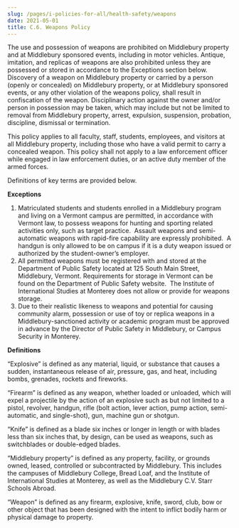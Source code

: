 ```yaml
---
slug: /pages/i-policies-for-all/health-safety/weapons
date: 2021-05-01
title: C.6. Weapons Policy
---
```

The use and possession of weapons are prohibited on Middlebury property and at Middlebury sponsored events, including in motor vehicles. Antique, imitation, and replicas of weapons are also prohibited unless they are possessed or stored in accordance to the Exceptions section below. Discovery of a weapon on Middlebury property or carried by a person (openly or concealed) on Middlebury property, or at Middlebury sponsored events, or any other violation of the weapons policy, shall result in confiscation of the weapon. Disciplinary action against the owner and/or person in possession may be taken, which may include but not be limited to removal from Middlebury property, arrest, expulsion, suspension, probation, discipline, dismissal or termination.

This policy applies to all faculty, staff, students, employees, and visitors at all Middlebury property, including those who have a valid permit to carry a concealed weapon. This policy shall not apply to a law enforcement officer while engaged in law enforcement duties, or an active duty member of the armed forces.

Definitions of key terms are provided below.

**Exceptions**

1.  Matriculated students and students enrolled in a Middlebury program and living on a Vermont campus are permitted, in accordance with Vermont law, to possess weapons for hunting and sporting related activities only, such as target practice.  Assault weapons and semi-automatic weapons with rapid-fire capability are expressly prohibited.  A handgun is only allowed to be on campus if it is a duty weapon issued or authorized by the student-owner’s employer.  
2.  All permitted weapons must be registered with and stored at the Department of Public Safety located at 125 South Main Street, Middlebury, Vermont. Requirements for storage in Vermont can be found on the Department of Public Safety website.  The Institute of International Studies at Monterey does not allow or provide for weapons storage.
3.  Due to their realistic likeness to weapons and potential for causing community alarm, possession or use of toy or replica weapons in a Middlebury-sanctioned activity or academic program must be approved in advance by the Director of Public Safety in Middlebury, or Campus Security in Monterey.

**Definitions**

“Explosive” is defined as any material, liquid, or substance that causes a sudden, instantaneous release of air, pressure, gas, and heat, including bombs, grenades, rockets and fireworks.

“Firearm” is defined as any weapon, whether loaded or unloaded, which will expel a projectile by the action of an explosive such as but not limited to a pistol, revolver, handgun, rifle (bolt action, lever action, pump action, semi-automatic, and single-shot), gun, machine gun or shotgun.

“Knife” is defined as a blade six inches or longer in length or with blades less than six inches that, by design, can be used as weapons, such as switchblades or double-edged blades.

“Middlebury property” is defined as any property, facility, or grounds owned, leased, controlled or subcontracted by Middlebury. This includes the campuses of Middlebury College, Bread Loaf, and the Institute of International Studies at Monterey, as well as the Middlebury C.V. Starr Schools Abroad.

“Weapon” is defined as any firearm, explosive, knife, sword, club, bow or other object that has been designed with the intent to inflict bodily harm or physical damage to property.